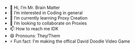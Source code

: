 - 👋 Hi, I’m Mr. Brain Matter
- 👀 I’m interested in Coding in general
- 🌱 I’m currently learning Proxy Creation
- 💞️ I’m looking to collaborate on Proxies
- 📫 How to reach me IDK
- 😄 Pronouns: They/Them
- ⚡ Fun fact: I'm making the offical David Doodle Video Game

<!---
MrBrainMatter/MrBrainMatter is a ✨ special ✨ repository because its `README.md` (this file) appears on your GitHub profile.
You can click the Preview link to take a look at your changes.
--->
